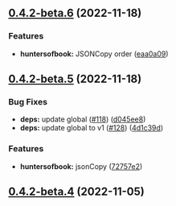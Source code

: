 ## [0.4.2-beta.6](https://github.com/huntersofbook/huntersofbook/compare/v0.4.2-beta.5...v0.4.2-beta.6) (2022-11-18)


### Features

* **huntersofbook:** JSONCopy order ([eaa0a09](https://github.com/huntersofbook/huntersofbook/commit/eaa0a093017366a02f6cd1c238ef863450f8f6e8))



## [0.4.2-beta.5](https://github.com/huntersofbook/huntersofbook/compare/v0.4.2-beta.4...v0.4.2-beta.5) (2022-11-18)


### Bug Fixes

* **deps:** update global ([#118](https://github.com/huntersofbook/huntersofbook/issues/118)) ([d045ee8](https://github.com/huntersofbook/huntersofbook/commit/d045ee85c82c6d75f84e81e7baa784fd4eb9e829))
* **deps:** update global to v1 ([#128](https://github.com/huntersofbook/huntersofbook/issues/128)) ([4d1c39d](https://github.com/huntersofbook/huntersofbook/commit/4d1c39dbdec470071add549d4869540ccf7f62e5))


### Features

* **huntersofbook:** jsonCopy ([72757e2](https://github.com/huntersofbook/huntersofbook/commit/72757e258ee029e37032310416186ef60719676d))



## [0.4.2-beta.4](https://github.com/huntersofbook/huntersofbook/compare/v0.4.1...v0.4.2-beta.4) (2022-11-05)



